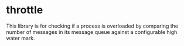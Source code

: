 throttle
=====

This library is for checking if a process is overloaded by comparing the number of messages in its message queue against a configurable high water mark.
